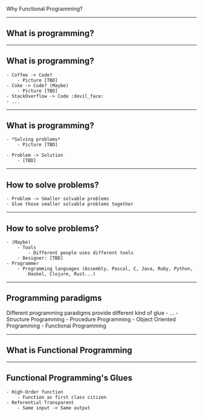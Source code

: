 Why Functional Programming?

---
## What is programming?

---
## What is programming?
    - Coffee -> Code?
        - Picture [TBD]
    - Coke -> Code? (Maybe)
        - Picture [TBD]
    - StackOverflow -> Code :devil_face:
    - ...

---
## What is programming?
    - *Solving problems*
        - Picture [TBD]

    - Problem -> Solution
        - [TBD]

---
## How to solve problems?
    - Problem -> Smaller solvable problems
    - Glue those smaller solvable problems together

---
## How to solve problems?
    - (Maybe)
        - Tools
            - Different people uses different tools
        - Designer: [TBD]
    - Programmer
        - Programming languages (Assembly, Pascal, C, Java, Ruby, Python,
            Haskel, Clojure, Rust...)

---
## Programming paradigms
Different programming paradigms provide different kind of glue
    - ...
    - Structure Programming
    - Procedure Programming
    - Object Oriented Programming
    - Functional Programming

---
## What is Functional Programming

---
## Functional Programming's Glues
    - High-Order function
        - Function as first class citizen
    - Referential Transparent
        - Same input -> Same output

